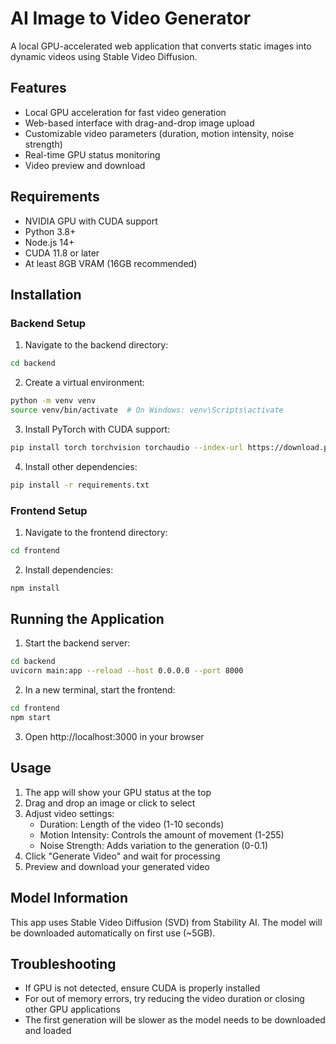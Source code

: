 # AI Image to Video Generator

A local GPU-accelerated web application that converts static images into dynamic videos using Stable Video Diffusion.

## Features

- Local GPU acceleration for fast video generation
- Web-based interface with drag-and-drop image upload
- Customizable video parameters (duration, motion intensity, noise strength)
- Real-time GPU status monitoring
- Video preview and download

## Requirements

- NVIDIA GPU with CUDA support
- Python 3.8+
- Node.js 14+
- CUDA 11.8 or later
- At least 8GB VRAM (16GB recommended)

## Installation

### Backend Setup

1. Navigate to the backend directory:
```bash
cd backend
```

2. Create a virtual environment:
```bash
python -m venv venv
source venv/bin/activate  # On Windows: venv\Scripts\activate
```

3. Install PyTorch with CUDA support:
```bash
pip install torch torchvision torchaudio --index-url https://download.pytorch.org/whl/cu118
```

4. Install other dependencies:
```bash
pip install -r requirements.txt
```

### Frontend Setup

1. Navigate to the frontend directory:
```bash
cd frontend
```

2. Install dependencies:
```bash
npm install
```

## Running the Application

1. Start the backend server:
```bash
cd backend
uvicorn main:app --reload --host 0.0.0.0 --port 8000
```

2. In a new terminal, start the frontend:
```bash
cd frontend
npm start
```

3. Open http://localhost:3000 in your browser

## Usage

1. The app will show your GPU status at the top
2. Drag and drop an image or click to select
3. Adjust video settings:
   - Duration: Length of the video (1-10 seconds)
   - Motion Intensity: Controls the amount of movement (1-255)
   - Noise Strength: Adds variation to the generation (0-0.1)
4. Click "Generate Video" and wait for processing
5. Preview and download your generated video

## Model Information

This app uses Stable Video Diffusion (SVD) from Stability AI. The model will be downloaded automatically on first use (~5GB).

## Troubleshooting

- If GPU is not detected, ensure CUDA is properly installed
- For out of memory errors, try reducing the video duration or closing other GPU applications
- The first generation will be slower as the model needs to be downloaded and loaded